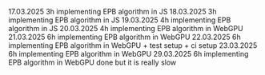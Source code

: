 17.03.2025 3h implementing EPB algorithm in JS
18.03.2025 3h implementing EPB algorithm in JS
19.03.2025 4h implementing EPB algorithm in JS
20.03.2025 4h implementing EPB algorithm in WebGPU
21.03.2025 6h implementing EPB algorithm in WebGPU
22.03.2025 6h implementing EPB algorithm in WebGPU + test setup + ci setup
23.03.2025 6h implementing EPB algorithm in WebGPU
29.03.2025 6h implementing EPB algorithm in WebGPU done but it is really slow
